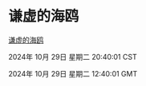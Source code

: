 # 谦虚的海鸥
[谦虚的海鸥](http://219.139.197.74:56308/qxdho/course/base/hotlink/index.php)

2024年 10月 29日 星期二 20:40:01 CST

2024年 10月 29日 星期二 12:40:01 GMT
